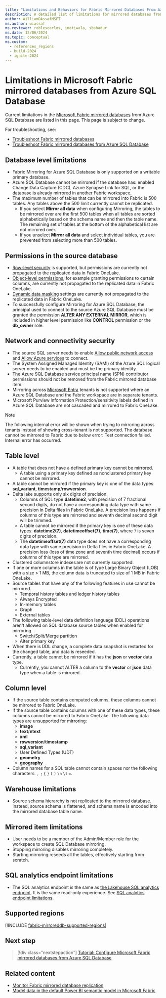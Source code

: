 ```yaml
---
title: "Limitations and Behaviors for Fabric Mirrored Databases From Azure SQL Database"
description: A detailed list of limitations for mirrored databases from Azure SQL Database in Microsoft Fabric.
author: WilliamDAssafMSFT
ms.author: wiassaf
ms.reviewer: roblescarlos, imotiwala, sbahadur
ms.date: 12/06/2024
ms.topic: conceptual
ms.custom:
  - references_regions
  - build-2024
  - ignite-2024
---
```

# Limitations in Microsoft Fabric mirrored databases from Azure SQL Database

Current limitations in the [Microsoft Fabric mirrored databases](overview.md) from Azure SQL Database are listed in this page. This page is subject to change.

For troubleshooting, see:

- [Troubleshoot Fabric mirrored databases](troubleshooting.md)
- [Troubleshoot Fabric mirrored databases from Azure SQL Database](azure-sql-database-troubleshoot.md)

## Database level limitations

- Fabric Mirroring for Azure SQL Database is only supported on a writable primary database.
- Azure SQL Database cannot be mirrored if the database has: enabled Change Data Capture (CDC), Azure Synapse Link for SQL, or the database is already mirrored in another Fabric workspace.
- The maximum number of tables that can be mirrored into Fabric is 500 tables. Any tables above the 500 limit currently cannot be replicated.
  - If you select **Mirror all data** when configuring Mirroring, the tables to be mirrored over are the first 500 tables when all tables are sorted alphabetically based on the schema name and then the table name. The remaining set of tables at the bottom of the alphabetical list are not mirrored over.
  - If you unselect **Mirror all data** and select individual tables, you are prevented from selecting more than 500 tables.

## Permissions in the source database

- [Row-level security](/sql/relational-databases/security/row-level-security?view=fabric&preserve-view=true) is supported, but permissions are currently not propagated to the replicated data in Fabric OneLake.
- [Object-level permissions](/sql/t-sql/statements/grant-object-permissions-transact-sql?view=fabric&preserve-view=true), for example granting permissions to certain columns, are currently not propagated to the replicated data in Fabric OneLake.
- [Dynamic data masking](/sql/relational-databases/security/dynamic-data-masking?view=fabric&preserve-view=true) settings are currently not propagated to the replicated data in Fabric OneLake.
- To successfully configure Mirroring for Azure SQL Database, the principal used to connect to the source Azure SQL Database must be granted the permission **ALTER ANY EXTERNAL MIRROR**, which is included in higher level permission like **CONTROL** permission or the **db_owner** role.

## Network and connectivity security

- The source SQL server needs to enable [Allow public network access](/azure/azure-sql/database/connectivity-settings#change-public-network-access) and [Allow Azure services](/azure/azure-sql/database/network-access-controls-overview#allow-azure-services) to connect.
- The System Assigned Managed Identity (SAMI) of the Azure SQL logical server needs to be enabled and must be the primary identity.
- The Azure SQL Database service principal name (SPN) contributor permissions should not be removed from the Fabric mirrored database item.
- Mirroring across [Microsoft Entra](/entra/fundamentals/new-name) tenants is not supported where an Azure SQL Database and the Fabric workspace are in separate tenants.  
- Microsoft Purview Information Protection/sensitivity labels defined in Azure SQL Database are not cascaded and mirrored to Fabric OneLake.

> [!NOTE]
> The following internal error will be shown when trying to mirroring across tenants instead of showing cross-tenant is not supported.
> The database cannot be mirrored to Fabric due to below error: Test connection failed. Internal error has occurred.

## Table level

- A table that does not have a defined primary key cannot be mirrored.
    - A table using a primary key defined as nonclustered primary key cannot be mirrored.  
- A table cannot be mirrored if the primary key is one of the data types: **sql_variant**, **timestamp**/**rowversion**.
- Delta lake supports only six digits of precision.
   - Columns of SQL type **datetime2**, with precision of 7 fractional second digits, do not have a corresponding data type with same precision in Delta files in Fabric OneLake. A precision loss happens if columns of this type are mirrored and seventh decimal second digit will be trimmed.
   - A table cannot be mirrored if the primary key is one of these data types: **datetime2(7)**, **datetimeoffset(7)**, **time(7)**, where `7` is seven digits of precision.
   - The **datetimeoffset(7)** data type does not have a corresponding data type with same precision in Delta files in Fabric OneLake. A precision loss (loss of time zone and seventh time decimal) occurs if columns of this type are mirrored.
- Clustered columnstore indexes are not currently supported.
- If one or more columns in the table is of type Large Binary Object (LOB) with a size > 1 MB, the column data is truncated to size of 1 MB in Fabric OneLake.
- Source tables that have any of the following features in use cannot be mirrored.
    - Temporal history tables and ledger history tables  
    - Always Encrypted
    - In-memory tables
    - Graph  
    - External tables  
- The following table-level data definition language (DDL) operations aren't allowed on SQL database source tables when enabled for mirroring.  
    - Switch/Split/Merge partition
    - Alter primary key
- When there is DDL change, a complete data snapshot is restarted for the changed table, and data is reseeded.
- Currently, a table cannot be mirrored if it has the **json** or **vector** data type.
    - Currently, you cannot ALTER a column to the **vector** or **json** data type when a table is mirrored.

## Column level

- If the source table contains computed columns, these columns cannot be mirrored to Fabric OneLake.  
- If the source table contains columns with one of these data types, these columns cannot be mirrored to Fabric OneLake. The following data types are unsupported for mirroring:
    - **image**
    - **text**/**ntext**
    - **xml** 
    - **rowversion**/**timestamp**
    - **sql_variant**
    - User Defined Types (UDT)
    - **geometry**
    - **geography**
- Column names for a SQL table cannot contain spaces nor the following characters: `,` `;` `{` `}` `(` `)` `\n` `\t` `=`.

## Warehouse limitations

- Source schema hierarchy is not replicated to the mirrored database. Instead, source schema is flattened, and schema name is encoded into the mirrored database table name.  

## Mirrored item limitations

- User needs to be a member of the Admin/Member role for the workspace to create SQL Database mirroring.  
- Stopping mirroring disables mirroring completely.  
- Starting mirroring reseeds all the tables, effectively starting from scratch.  

## SQL analytics endpoint limitations

- The SQL analytics endpoint is the same as [the Lakehouse SQL analytics endpoint](../../data-engineering/lakehouse-overview.md#lakehouse-sql-analytics-endpoint). It is the same read-only experience. See [SQL analytics endpoint limitations](../../data-warehouse/limitations.md#limitations-of-the-sql-analytics-endpoint).

## Supported regions

[!INCLUDE [fabric-mirroreddb-supported-regions](../includes/fabric-mirroreddb-supported-regions.md)]

## Next step

> [!div class="nextstepaction"]
> [Tutorial: Configure Microsoft Fabric mirrored databases from Azure SQL Database](azure-sql-database-tutorial.md)

## Related content

- [Monitor Fabric mirrored database replication](monitor.md)
- [Model data in the default Power BI semantic model in Microsoft Fabric](/fabric/data-warehouse/model-default-power-bi-dataset)
